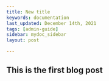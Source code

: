 ```yaml
---
title: New title
keywords: documentation
last_updated: December 14th, 2021
tags: [admin-guide]
sidebar: mydoc_sidebar
layout: post

---
```


## This is the first blog post
